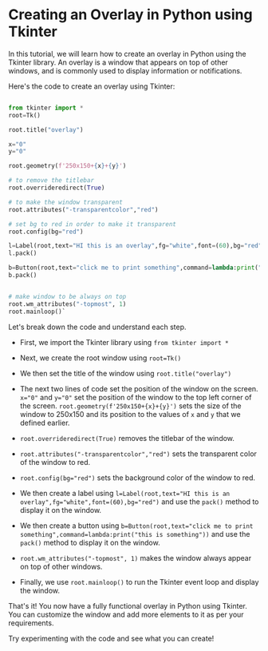 Creating an Overlay in Python using Tkinter
===========================================

In this tutorial, we will learn how to create an overlay in Python using the Tkinter library. An overlay is a window that appears on top of other windows, and is commonly used to display information or notifications.

Here's the code to create an overlay using Tkinter:

```python

from tkinter import *      
root=Tk()  

root.title("overlay")   

x="0"     
y="0" 

root.geometry(f'250x150+{x}+{y}') 

# to remove the titlebar     
root.overrideredirect(True) 

# to make the window transparent       
root.attributes("-transparentcolor","red") 

# set bg to red in order to make it transparent     
root.config(bg="red")               

l=Label(root,text="HI this is an overlay",fg="white",font=(60),bg="red")     
l.pack() 

b=Button(root,text="click me to print something",command=lambda:print("this is something"))   
b.pack()      


# make window to be always on top    
root.wm_attributes("-topmost", 1)          
root.mainloop()`
```    

Let's break down the code and understand each step.

*   First, we import the Tkinter library using `from tkinter import *`
    
*   Next, we create the root window using `root=Tk()`
    
*   We then set the title of the window using `root.title("overlay")`
    
*   The next two lines of code set the position of the window on the screen. `x="0"` and `y="0"` set the position of the window to the top left corner of the screen. `root.geometry(f'250x150+{x}+{y}')` sets the size of the window to 250x150 and its position to the values of `x` and `y` that we defined earlier.
    
*   `root.overrideredirect(True)` removes the titlebar of the window.
    
*   `root.attributes("-transparentcolor","red")` sets the transparent color of the window to red.
    
*   `root.config(bg="red")` sets the background color of the window to red.
    
*   We then create a label using `l=Label(root,text="HI this is an overlay",fg="white",font=(60),bg="red")` and use the `pack()` method to display it on the window.
    
*   We then create a button using `b=Button(root,text="click me to print something",command=lambda:print("this is something"))` and use the `pack()` method to display it on the window.
    
*   `root.wm_attributes("-topmost", 1)` makes the window always appear on top of other windows.
    
*   Finally, we use `root.mainloop()` to run the Tkinter event loop and display the window.
    

That's it! You now have a fully functional overlay in Python using Tkinter. You can customize the window and add more elements to it as per your requirements.

Try experimenting with the code and see what you can create!
